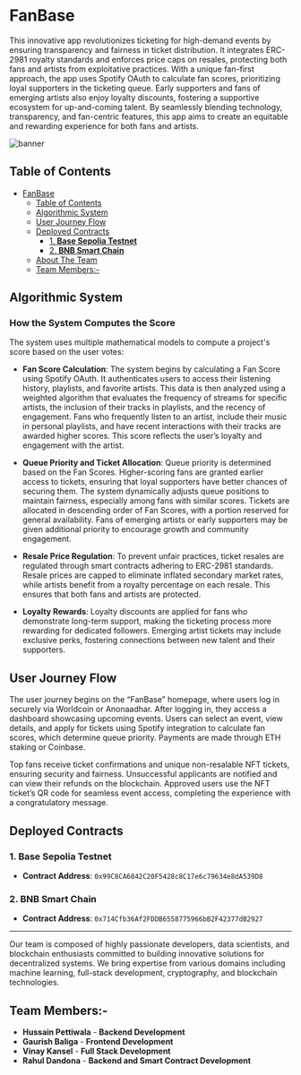 # FanBase

This innovative app revolutionizes ticketing for high-demand events by ensuring transparency and fairness in ticket distribution. It integrates ERC-2981 royalty standards and enforces price caps on resales, protecting both fans and artists from exploitative practices. With a unique fan-first approach, the app uses Spotify OAuth to calculate fan scores, prioritizing loyal supporters in the ticketing queue. Early supporters and fans of emerging artists also enjoy loyalty discounts, fostering a supportive ecosystem for up-and-coming talent. By seamlessly blending technology, transparency, and fan-centric features, this app aims to create an equitable and rewarding experience for both fans and artists.

<img src="https://firebasestorage.googleapis.com/v0/b/somehow-eth-singapore.appspot.com/o/seed%2FFanBase_Readme.png?alt=media&token=5117fb8c-e764-4fb8-95b8-ec6be9bed9c1" alt="banner" />

## Table of Contents

- [FanBase](#FanBase)
  - [Table of Contents](#table-of-contents)
  - [Algorithmic System](#algorithmic-system)
  - [User Journey Flow](#user-journey-flow)
  - [Deployed Contracts](#deployed-contracts)
    - [1. **Base Sepolia Testnet**](#1-base-sepolia-testnet)
    - [2. **BNB Smart Chain**](#2-bnb-smart-chain)
  - [About The Team](#about-the-team)
  - [Team Members:-](#team-members-)

## Algorithmic System

### How the System Computes the Score

The system uses multiple mathematical models to compute a project's score based on the user votes:

- **Fan Score Calculation**: The system begins by calculating a Fan Score using Spotify OAuth. It authenticates users to access their listening history, playlists, and favorite artists. This data is then analyzed using a weighted algorithm that evaluates the frequency of streams for specific artists, the inclusion of their tracks in playlists, and the recency of engagement. Fans who frequently listen to an artist, include their music in personal playlists, and have recent interactions with their tracks are awarded higher scores. This score reflects the user’s loyalty and engagement with the artist.

- **Queue Priority and Ticket Allocation**: Queue priority is determined based on the Fan Scores. Higher-scoring fans are granted earlier access to tickets, ensuring that loyal supporters have better chances of securing them. The system dynamically adjusts queue positions to maintain fairness, especially among fans with similar scores. Tickets are allocated in descending order of Fan Scores, with a portion reserved for general availability. Fans of emerging artists or early supporters may be given additional priority to encourage growth and community engagement.

- **Resale Price Regulation**: To prevent unfair practices, ticket resales are regulated through smart contracts adhering to ERC-2981 standards. Resale prices are capped to eliminate inflated secondary market rates, while artists benefit from a royalty percentage on each resale. This ensures that both fans and artists are protected.

- **Loyalty Rewards**: Loyalty discounts are applied for fans who demonstrate long-term support, making the ticketing process more rewarding for dedicated followers. Emerging artist tickets may include exclusive perks, fostering connections between new talent and their supporters.



## User Journey Flow

The user journey begins on the “FanBase” homepage, where users log in securely via Worldcoin or Anonaadhar. After logging in, they access a dashboard showcasing upcoming events. Users can select an event, view details, and apply for tickets using Spotify integration to calculate fan scores, which determine queue priority. Payments are made through ETH staking or Coinbase.

Top fans receive ticket confirmations and unique non-resalable NFT tickets, ensuring security and fairness. Unsuccessful applicants are notified and can view their refunds on the blockchain. Approved users use the NFT ticket’s QR code for seamless event access, completing the experience with a congratulatory message.



## Deployed Contracts

### 1. **Base Sepolia Testnet**

- **Contract Address**: `0x99C8CA6842C20F5428c8C17e6c79634e8dA539D8`

### 2. **BNB Smart Chain**

- **Contract Address**: `0x714Cfb36Af2FDDB6558775966bB2F42377dB2927`


---
Our team is composed of highly passionate developers, data scientists, and blockchain enthusiasts committed to building innovative solutions for decentralized systems. We bring expertise from various domains including machine learning, full-stack development, cryptography, and blockchain technologies.

## Team Members:-

- **Hussain Pettiwala** - **Backend Development**
- **Gaurish Baliga** - **Frontend Development**
- **Vinay Kansel** - **Full Stack Development**
- **Rahul Dandona** - **Backend and Smart Contract Development**
